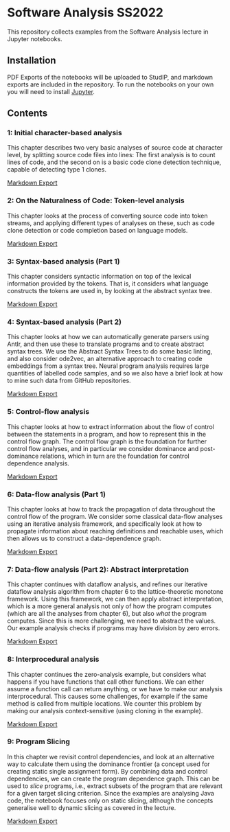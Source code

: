 # Software Analysis SS2022

This repository collects examples from the Software Analysis lecture in
Jupyter notebooks. 

## Installation

PDF Exports of the notebooks will be uploaded to StudIP, and markdown
exports are included in the repository. To run the notebooks on your own you
will need to install [Jupyter](https://jupyter.org/install).

## Contents

### 1: Initial character-based analysis

This chapter describes two very basic analyses of source code at character
level, by splitting source code files into lines: The first analysis is to
count lines of code, and the second on is a basic code clone detection
technique, capable of detecting type 1 clones.

[Markdown Export](rendered/1%20Analysis%20Basics.md)


### 2: On the Naturalness of Code: Token-level analysis

This chapter looks at the process of converting source code into token streams, 
and applying different types of analyses on these, such as code clone detection
or code completion based on language models. 

[Markdown Export](rendered/2%20Naturalness%20of%20Code.md)


### 3: Syntax-based analysis (Part 1)

This chapter considers syntactic information on top of the lexical
information provided by the tokens. That is, it considers what language
constructs the tokens are used in, by looking at the abstract syntax tree.

[Markdown Export](rendered/3%20Syntax-based%20Analysis.md)


### 4: Syntax-based analysis (Part 2)

This chapter looks at how we can automatically generate parsers using Antlr,
and then use these to translate programs and to create abstract syntax
trees. We use the Abstract Syntax Trees to do some basic linting, and also 
consider ode2vec, an alternative approach to creating code embeddings from a 
syntax tree. Neural program analysis requires large quantities of labelled
code samples, and so we also have a brief look at how to mine such data from
GitHub repositories.

[Markdown Export](rendered/4%20Syntax-based%20Analysis%20Part%202.md)


### 5: Control-flow analysis

This chapter looks at how to extract information about the flow of control
between the statements in a program, and how to represent this in the
control flow graph. The control flow graph is the foundation for further
control flow analyses, and in particular we consider dominance and
post-dominance relations, which in turn are the foundation for control
dependence analysis.

[Markdown Export](rendered/5%20Controlflow%20Analysis.md)

### 6: Data-flow analysis (Part 1)

This chapter looks at how to track the propagation of data throughout the
control flow of the program. We consider some classical data-flow analyses
using an iterative analysis framework, and specifically look at how to
propagate information about reaching definitions and reachable uses, which
then allows us to construct a data-dependence graph.

[Markdown Export](rendered/6%20Dataflow%20Analysis.md)

### 7: Data-flow analysis (Part 2): Abstract interpretation

This chapter continues with dataflow analysis, and refines our iterative
dataflow analysis algorithm from chapter 6 to the lattice-theoretic monotone
framework. Using this framework, we can then apply abstract interpretation,
which is a more general analysis not only of how the program computes (which
are all the analyses from chapter 6), but also _what_ the program computes.
Since this is more challenging, we need to abstract the values. Our example
analysis checks if programs may have division by zero errors.

[Markdown Export](rendered/7%20Abstract%20Interpretation.md)

### 8: Interprocedural analysis

This chapter continues the zero-analysis example, but considers what happens
if you have functions that call other functions. We can either assume a
function call can return anything, or we have to make our analysis
interprocedural. This causes some challenges, for example if the same
method is called from multiple locations. We counter this problem by making
our analysis context-sensitive (using cloning in the example).

[Markdown Export](rendered/8%20Interprocedural%20Analysis.md)

### 9: Program Slicing

In this chapter we revisit control dependencies, and look at an alternative
way to calculate them using the dominance frontier (a concept used for
creating static single assignment form). By combining data and control 
dependencies, we can create the program dependence graph. This can be used 
to _slice_ programs, i.e., extract subsets of the program that are relevant
for a given target slicing criterion. Since the examples are analysing Java
code, the notebook focuses only on static slicing, although the concepts
generalise well to dynamic slicing as covered in the lecture.

[Markdown Export](rendered/9%20Program%20Dependence.md)
